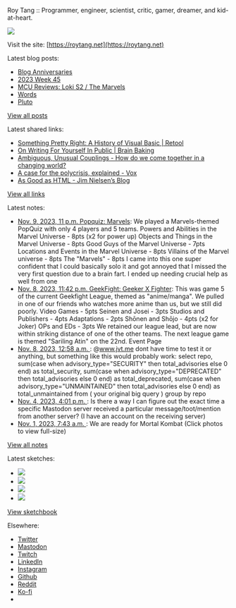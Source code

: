 Roy Tang :: Programmer, engineer, scientist, critic, gamer, dreamer, and kid-at-heart.

![](https://roytang.net/static/img/profile.jpg)

Visit the site: [https://roytang.net](https://roytang.net)

Latest blog posts:

- [Blog Anniversaries](https://roytang.net/2023/11/blog-anniversaries/)
- [2023 Week 45](https://roytang.net/2023/11/2023-week-45/)
- [MCU Reviews: Loki S2 / The Marvels](https://roytang.net/2023/11/loki-s2-marvels/)
- [Words](https://roytang.net/2023/11/words/)
- [Pluto](https://roytang.net/2023/11/pluto/)

[View all posts](https://roytang.net/blog)

Latest shared links:

- [Something Pretty Right: A History of Visual Basic | Retool](https://roytang.net/2023/11/8aea7f2bb3b189a68c54856dbdd105c5/)
- [On Writing For Yourself In Public | Brain Baking](https://roytang.net/2023/11/5015fee127fd8ea2f2b6a66b6a7794fe/)
- [Ambiguous, Unusual Couplings - How do we come together in a changing world?](https://roytang.net/2023/11/5acbc30171a8a0fe13a00cf36e3fcf11/)
- [A case for the polycrisis, explained - Vox](https://roytang.net/2023/11/fa8fae6db5f931d3e220865ab8ca97ac/)
- [As Good as HTML - Jim Nielsen’s Blog](https://roytang.net/2023/11/49a4d6621ff9748a8486871cf5782543/)

[View all links](https://roytang.net/links)

Latest notes:

- [Nov. 9, 2023, 11 p.m. Popquiz: Marvels](https://roytang.net/2023/11/popquiz-marvels/): We played a Marvels-themed PopQuiz with only 4 players and 5 teams. Powers and Abilities in the Marvel Universe - 8pts (x2 for power up) Objects and Things in the Marvel Universe - 8pts Good Guys of the Marvel Universe - 7pts Locations and Events in the Marvel Universe - 8pts Villains of the Marvel universe - 8pts The &quot;Marvels&quot; - 8pts I came into this one super confident that I could basically solo it and got annoyed that I missed the very first question due to a brain fart. I ended up needing crucial help as well from one
- [Nov. 8, 2023, 11:42 p.m. GeekFight: Geeker X Fighter](https://roytang.net/2023/11/geekfight-league-5/): This was game 5 of the current Geekfight League, themed as &quot;anime/manga&quot;. We pulled in one of our friends who watches more anime than us, but we still did poorly. Video Games - 5pts Seinen and Josei - 3pts Studios and Publishers - 4pts Adaptations - 2pts Shōnen and Shōjo - 4pts (x2 for Joker) OPs and EDs - 3pts We retained our league lead, but are now within striking distance of one of the other teams. The next league game is themed &quot;Sariling Atin&quot; on the 22nd. Event Page
- [Nov. 8, 2023, 12:58 a.m. ](https://roytang.net/2023/11/111370326820183406/): @www.jvt.me dont have time to test it or anything, but something like this would probably work: select repo, sum(case when advisory_type=&quot;SECURITY&quot; then total_advisories else 0 end) as total_security, sum(case when advisory_type=&quot;DEPRECATED&quot; then total_advisories else 0 end) as total_deprecated, sum(case when advisory_type=&quot;UNMAINTAINED&quot; then total_advisories else 0 end) as total_unmaintained from ( your original big query ) group by repo
- [Nov. 4, 2023, 4:01 p.m. ](https://roytang.net/2023/11/111351226290526313/): Is there a way I can figure out the exact time a specific Mastodon server received a particular message/toot/mention from another server? (I have an account on the receiving server)
- [Nov. 1, 2023, 7:43 a.m. ](https://roytang.net/2023/11/111332281464991970/): We are ready for Mortal Kombat (Click photos to view full-size)

[View all notes](https://roytang.net/notes)

Latest sketches:


- ![](https://roytang.net/media/cache/c3/52/c3524701d7d18fa2b6b280d4437c7ba1.jpg)
- ![](https://roytang.net/media/cache/b8/6e/b86e3f7c5db451a5bf40260cdf52e2c0.jpg)
- ![](https://roytang.net/media/cache/09/11/09119bc377da2a1bf7e9d18251a6b7a6.jpg)
- ![](https://roytang.net/media/cache/3c/7d/3c7d410c1cd355b7897272dd51e3b61a.jpg)

[View sketchbook](https://roytang.net/albums/sketchbook)


Elsewhere:

- [Twitter](https://twitter.com/roytang)
- [Mastodon](https://indieweb.social/@roytang)
- [Twitch](https://twitch.tv/twitchyroy)
- [LinkedIn](https://www.linkedin.com/in/roytang)
- [Instagram](https://instagram.com/roytang0400)
- [Github](https://github.com/roytang)
- [Reddit](https://reddit.com/u/hungryroy)
- [Ko-fi](https://ko-fi.com/roytang)
- [](mailto:hello@roytang.net)
